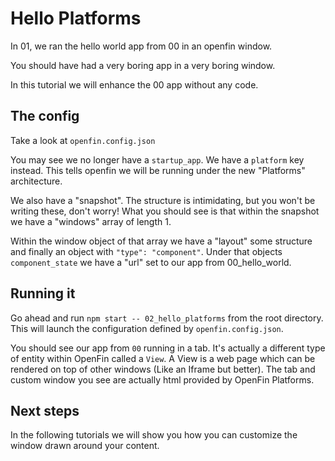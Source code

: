 # Hello Platforms

In 01, we ran the hello world app from 00 in an openfin window.

You should have had a very boring app in a very boring window.

In this tutorial we will enhance the 00 app without any code.


## The config

Take a look at `openfin.config.json`

You may see we no longer have a `startup_app`. We have a `platform` key instead. This tells openfin we will be running under the new "Platforms" architecture.

We also have a "snapshot". The structure is intimidating, but you won't be writing these, don't worry! What you should see is that within the snapshot we have a "windows" array of length 1.

Within the window object of that array we have a "layout" some structure and finally an object with `"type": "component"`.
Under that objects `component_state` we have a "url" set to our app from 00_hello_world.

## Running it

Go ahead and run `npm start -- 02_hello_platforms` from the root directory.
This will launch the configuration defined by `openfin.config.json`.

You should see our app from `00` running in a tab. It's actually a different type of entity within OpenFin called a `View`. A View is a web page which can be rendered on top of other windows (Like an Iframe but better). The tab and custom window you see are actually html provided by OpenFin Platforms.

## Next steps

In the following tutorials we will show you how you can customize the window drawn around your content.

